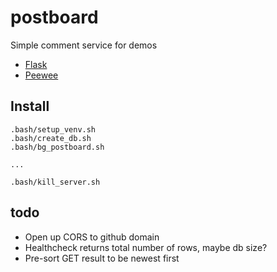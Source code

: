 # postboard
Simple comment service for demos

- [Flask](http://flask.pocoo.org/)
- [Peewee](http://docs.peewee-orm.com/en/latest/)

## Install
```
.bash/setup_venv.sh
.bash/create_db.sh
.bash/bg_postboard.sh

...

.bash/kill_server.sh
```

## todo
- Open up CORS to github domain
- Healthcheck returns total number of rows, maybe db size?
- Pre-sort GET result to be newest first
